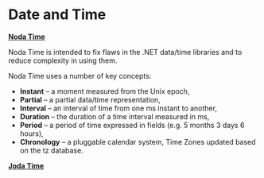 # Date and Time


[**Noda Time**](https://nodatime.org/)

Noda Time is intended to fix flaws in the .NET data/time libraries and to reduce complexity in using them. 

Noda Time uses a number of key concepts: 
* **Instant** – a moment measured from the Unix epoch, 
* **Partial** – a partial data/time representation, 
* **Interval** – an interval of time from one ms instant to another, 
* **Duration** – the duration of a time interval measured in ms, 
* **Period** – a period of time expressed in fields (e.g. 5 months 3 days 6 hours), 
* **Chronology** – a pluggable calendar system, Time Zones updated based on the tz database.

[**Joda Time**](http://www.joda.org/joda-time/)